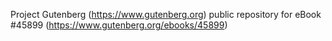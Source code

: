 Project Gutenberg (https://www.gutenberg.org) public repository for eBook #45899 (https://www.gutenberg.org/ebooks/45899)
